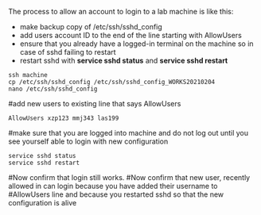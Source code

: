 The process to allow an account to login to a lab machine is like this:

* make backup copy of /etc/ssh/sshd_config
* add users account ID to the end of the line starting with AllowUsers
* ensure that you already have a logged-in terminal on the machine so in case of sshd failing to restart
* restart sshd with **service sshd status** and **service sshd restart**

```
ssh machine
cp /etc/ssh/sshd_config /etc/ssh/sshd_config_WORKS20210204
nano /etc/ssh/sshd_config
```
#add new users to existing line that says AllowUsers
```
AllowUsers xzp123 mmj343 las199
```
#make sure that you are logged into machine and do not log out until you see yourself able to login with new configuration 
```
service sshd status
service sshd restart
```
#Now confirm that login still works. 
#Now confirm that new user, recently allowed in can login because you have added their username to 
#AllowUsers line and because you restarted sshd so that the new configuration is alive
